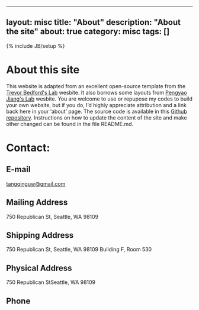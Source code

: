
---
layout: misc
title: "About"
description: "About the site"
about: true
category: misc
tags: []
---

{% include JB/setup %}

<a name="about"></a>

# About this site
This website is adapted from an excellent open-source template from the [Trevor Bedford's Lab] wesbite. It also borrows some layouts from [Pengyao Jiang's Lab] wesbite. You are welcome to use or repupose my codes to build your own website, but if you do, I’d highly appreciate attribution and a link back here in your ‘about’ page. The source code is available in this [Github repository]. Instructions on how to update the content of the site and make other changed can be found in the file README.md.


# Contact:

## E-mail
tangqinguw@gmail.com

## Mailing Address
750 Republican St, Seattle, WA 98109

## Shipping Address
750 Republican St, Seattle, WA 98109
Building F, Room 530

## Physical Address
750 Republican StSeattle, WA 98109

## Phone


[Pengyao Jiang's Lab]: (https://pyjiang.github.io/)
[Github repository]: (https://qingtanglab.github.io/)
[Trevor Bedford's Lab]: http://bedford.io


